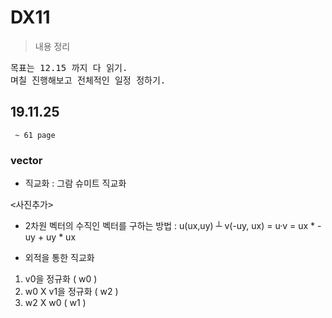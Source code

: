 # DX11
>내용 정리
<pre>
목표는 12.15 까지 다 읽기.
며칠 진행해보고 전체적인 일정 정하기.
</pre>

## 19.11.25
<code> ~ 61 page </code>

### vector
- 직교화 : 그람 슈미트 직교화
<pre><사진추가></pre>

- 2차원 벡터의 수직인 벡터를 구하는 방법 : u(ux,uy) ┴ v(-uy, ux) = u·v = ux * -uy + uy * ux

- 외적을 통한 직교화
1. v0을 정규화 ( w0 )
2. w0 X v1을 정규화 ( w2 )
3. w2 X w0 ( w1 )
